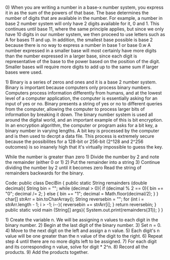 <html>
  <head>
  </head>
  <body>
    <p> 0) When you are writing a number in a base-x number system, you express it in as the sum of the powers of that base. The base determines the number of digits that are available in the number. For example, a number in base 2 number system will only have 2 digits available for it, 0 and 1. This continues until base 11, where the same principle applies, but since we only have 10 digits in our number system, we then proceed to use letters such as A for bases 11 and up. In addition, the smallest base possible is base 2 because there is no way to express a number in base 1 or base 0.w A number expressed in a smaller base will most certainly have more digits than the number expressed in a larger base, since each digit is representative of the base to the power based on the position of the digit. Smaller bases will require more digits to add up to the same sum if larger bases were used. </p>
<p> 1) Binary is a series of zeros and ones and it is a base 2 number system. Binary is important because computers only process binary numbers. Computers process information differently from humans, and at the lowest level of a computer application, the computer is essentially asking for an input of yes or no. Binary presents a string of yes or no to different queries from the computer, allowing the computer to process larger bits of information by breaking it down. The binary number system is used all around the digital world, and an important example of this is bit encryption. In an encryption algorithm, the computer or program asks for a bit key, a binary number in varying lengths. A bit key is processed by the computer and is then used to decrpt a data file. This process is extremely secure because the possibilites for a 128-bit or 256-bit (2^128 and 2^256 outcomes) is so insanely high that it's virtually impossible to guess the key. </p>
<p> 
While the number is greater than zero
1) Divide the number by 2 and note the remainder (either 0 or 1)
2) Put the remainder into a string
3) Continue dividing the number by 2 until it becomes zero
Read the string of remainders backwards for the binary.
  
Code: 
public class DeciBin {
  public static String remainders (double decimal){
    String bin = "";
    while (decimal > 0){
      if (decimal % 2 == 0){
        bin += "0";
        decimal /= 2;
      }
      else {
        bin += "1";
        decimal = Math.floor(decimal/2);
      }
    }
    char[] strArr = bin.toCharArray();
    String reversebin = "";
    for (int i = strArr.length - 1; i > -1; i--){
      reversebin += strArr[i];
    }
    return reversebin;
  }
  public static void main (String[] args){
    System.out.print(remainders(31));
  }
}
</p>
<p> 1) Create the variable n. We will be assigning n values to each digit in the binary number.
2) Begin at the last digit of the binary number.
3) Set n = 0.
4) Move to the next digit on the left and assign a n value.
5) Each digit's n value will be one greater than the n value of the digit to the right.
6) Repeat step 4 until there are no more digits left to be assigned.
7) For each digit and its corresponding n value, solve for digit * 2^n.
8) Record all the products.
9) Add the products together.
    </p>
  </body>


</html>
